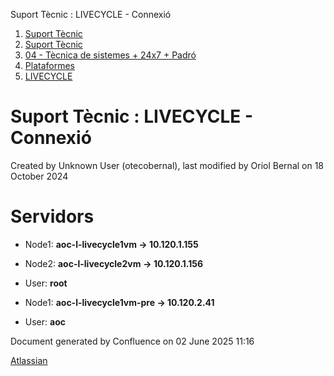 Suport Tècnic : LIVECYCLE - Connexió  

1.  [Suport Tècnic](index.html)
2.  [Suport Tècnic](13893782.html)
3.  [04 - Tècnica de sistemes + 24x7 + Padró](26313202.html)
4.  [Plataformes](Plataformes_41520520.html)
5.  [LIVECYCLE](LIVECYCLE_41520878.html)

Suport Tècnic : LIVECYCLE - Connexió
====================================

Created by Unknown User (otecobernal), last modified by Oriol Bernal on 18 October 2024

Servidors 
==========

*   Node1: **aoc-l-livecycle1vm → 10.120.1.155 [](https://pam.aoc.cat/SecretServer/app/#/secrets/4602/general)** 
    
*   Node2: **aoc-l-livecycle2vm** **→ 10.120.1.156 [](https://pam.aoc.cat/SecretServer/app/#/secrets/4603/general)** 
*   User: **root**

*   Node1: **aoc-l-livecycle1vm-pre → 10.120.2.41** 
    
*   User: **aoc**

Document generated by Confluence on 02 June 2025 11:16

[Atlassian](http://www.atlassian.com/)